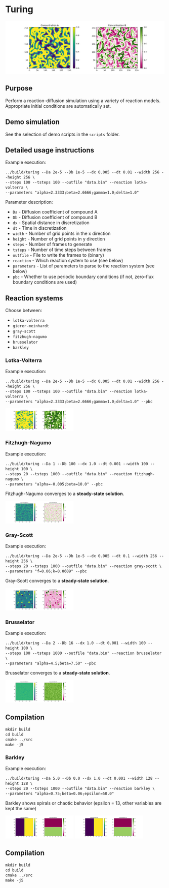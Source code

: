 # Turing

![Lotka-Volterra reaction-diffusion system](img/lotka-volterra.jpg "Lotka-Volterra reaction-diffusion system")

## Purpose
Perform a reaction-diffusion simulation using a variety of reaction models. Appropriate initial conditions are automatically set.

## Demo simulation
See the selection of demo scripts in the `scripts` folder.

## Detailed usage instructions
Example execution:
```
../build/turing --Da 2e-5 --Db 1e-5 --dx 0.005 --dt 0.01 --width 256 --height 256 \
--steps 100 --tsteps 100 --outfile "data.bin" --reaction lotka-volterra \
--parameters "alpha=2.3333;beta=2.6666;gamma=1.0;delta=1.0"
```

Parameter description:
* `Da` - Diffusion coefficient of compound A
* `Db` - Diffusion coefficient of compound B
* `dx` - Spatial distance in discretization
* `dt` - Time in discretization
* `width` - Number of grid points in the x direction
* `height` - Number of grid points in y direction
* `steps` - Number of frames to generate
* `tsteps` - Number of time steps between frames
* `outfile` - File to write the frames to (binary)
* `reaction` - Which reaction system to use (see below)
* `parameters` - List of parameters to parse to the reaction system (see below)
* `pbc` - Whether to use periodic boundary conditions (if not, zero-flux boundary conditions are used)

## Reaction systems

Choose between:
* `lotka-volterra`
* `gierer-meinhardt`
* `gray-scott`
* `fitzhugh-nagumo`
* `brusselator`
* `barkley`

### Lotka-Volterra
Example execution:
```
../build/turing --Da 2e-5 --Db 1e-5 --dx 0.005 --dt 0.01 --width 256 --height 256 \
--steps 100 --tsteps 100 --outfile "data.bin" --reaction lotka-volterra \
--parameters "alpha=2.3333;beta=2.6666;gamma=1.0;delta=1.0" --pbc
```

![Lotka-Volterra reaction-diffusion system](img/lotka-volterra.gif "Lotka-Volterra reaction-diffusion system")

### Fitzhugh-Nagumo
Example execution:
```
../build/turing --Da 1 --Db 100 --dx 1.0 --dt 0.001 --width 100 --height 100 \
--steps 20 --tsteps 1000 --outfile "data.bin" --reaction fitzhugh-nagumo \
--parameters "alpha=-0.005;beta=10.0" --pbc
```

Fitzhugh-Nagumo converges to a **steady-state solution**.

![Fitzhugh-Nagumo reaction-diffusion system](img/fitzhugh-nagumo.gif "Fitzhugh-Nagumo reaction-diffusion system")

### Gray-Scott
Example execution:
```
../build/turing --Da 2e-5 --Db 1e-5 --dx 0.005 --dt 0.1 --width 256 --height 256 \
--steps 20 --tsteps 1000 --outfile "data.bin" --reaction gray-scott \
--parameters "f=0.06;k=0.0609" --pbc
```

Gray-Scott converges to a **steady-state solution**.

![Gray-Scott reaction-diffusion system](img/gray-scott.gif "Gray-Scott reaction-diffusion system")

### Brusselator
Example execution:
```
../build/turing --Da 2 --Db 16 --dx 1.0 --dt 0.001 --width 100 --height 100 \
--steps 100 --tsteps 1000 --outfile "data.bin" --reaction brusselator \
--parameters "alpha=4.5;beta=7.50" --pbc
```

Brusselator converges to a **steady-state solution**.

![Brusselator reaction-diffusion system](img/brusselator.gif "Brusselator reaction-diffusion system")

## Compilation
```
mkdir build
cd build
cmake ../src
make -j5
```

### Barkley
Example execution:
```
../build/turing --Da 5.0 --Db 0.0 --dx 1.0 --dt 0.001 --width 128 --height 128 \
--steps 20 --tsteps 1000 --outfile "data.bin" --reaction barkley \
--parameters "alpha=0.75;beta=0.06;epsilon=50.0"
```

Barkley shows spirals or chaotic behavior (epsilon = 13, other variables are kept the same)

![Barkley reaction-diffusion system](img/barkley.gif "Barkley reaction-diffusion system")
![Barkley reaction-diffusion system](img/barkley_chaos.gif "Barkley reaction-diffusion system")

## Compilation
```
mkdir build
cd build
cmake ../src
make -j5
```
